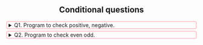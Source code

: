 <h2 style="text-align:center">Conditional questions</h2>
<details>
<summary style="border:2px solid pink; padding-left:4px; border-radius:4px;">
Q1. Program to check positive, negative.
</summary>
Write a program to check the number is Positive, Negative or Zero. Take number from user as an input.
</details>
<details>
<summary style="margin-top:5px;border:2px solid pink; padding-left:4px; border-radius:4px" >
Q2. Program to check even odd.
</summary>
Write a program to check the number is even or odd. Take number from user as an input.
</details>